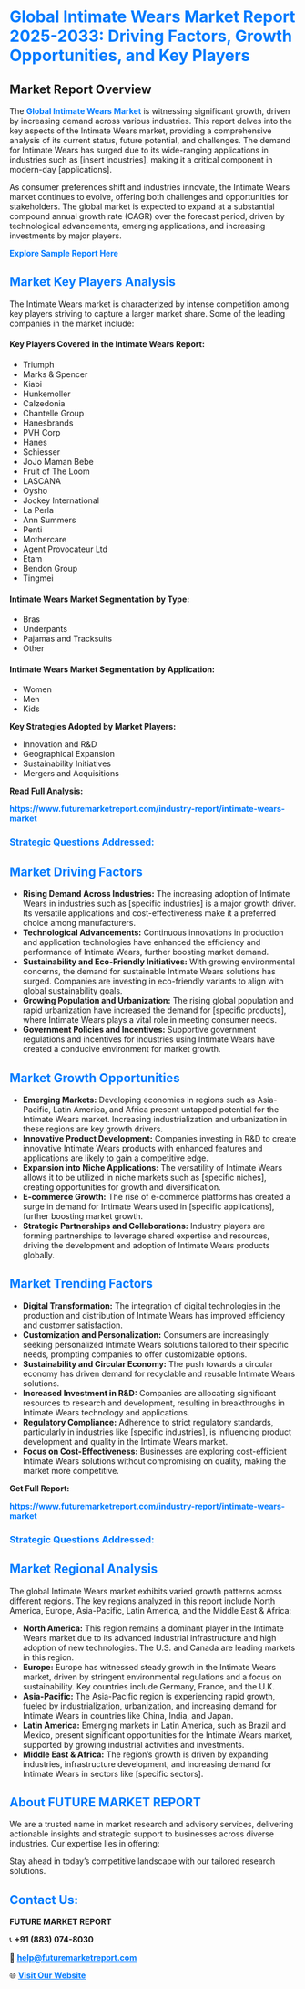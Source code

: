 <h1 style="color: #007BFF;">Global Intimate Wears Market Report 2025-2033: Driving Factors, Growth Opportunities, and Key Players</h1>

<section id="overview">
<h2>Market Report Overview</h2>
<p>The <a href="https://www.futuremarketreport.com/industry-report/intimate-wears-market" style="color: #007BFF; text-decoration: none;"><strong>Global Intimate Wears Market</strong></a> is witnessing significant growth, driven by increasing demand across various industries. This report delves into the key aspects of the Intimate Wears market, providing a comprehensive analysis of its current status, future potential, and challenges. The demand for Intimate Wears has surged due to its wide-ranging applications in industries such as [insert industries], making it a critical component in modern-day [applications].</p>
<p>As consumer preferences shift and industries innovate, the Intimate Wears market continues to evolve, offering both challenges and opportunities for stakeholders. The global market is expected to expand at a substantial compound annual growth rate (CAGR) over the forecast period, driven by technological advancements, emerging applications, and increasing investments by major players.</p>
</section>

<section id="overview">
<p><a href="https://www.futuremarketreport.com/request-sample/reportId=101949" style="color: #007BFF; text-decoration: none;"><strong>Explore Sample Report Here</strong></a></p>
</section>

<section id="key-players">
<h2 style="color: #007BFF;">Market Key Players Analysis</h2>
<p>The Intimate Wears market is characterized by intense competition among key players striving to capture a larger market share. Some of the leading companies in the market include:</p>
<h4>Key Players Covered in the Intimate Wears Report:</h4>
<ul><li>Triumph</li><li>Marks &amp; Spencer</li><li>Kiabi</li><li>Hunkemoller</li><li>Calzedonia</li><li>Chantelle Group</li><li>Hanesbrands</li><li>PVH Corp</li><li>Hanes</li><li>Schiesser</li><li>JoJo Maman Bebe</li><li>Fruit of The Loom</li><li>LASCANA</li><li>Oysho</li><li>Jockey International</li><li>La Perla</li><li>Ann Summers</li><li>Penti</li><li>Mothercare</li><li>Agent Provocateur Ltd</li><li>Etam</li><li>Bendon Group</li><li>Tingmei</li></ul>
<h4>Intimate Wears Market Segmentation by Type:</h4>
<ul><li>Bras</li><li>Underpants</li><li>Pajamas and Tracksuits</li><li>Other</li></ul>

<h4>Intimate Wears Market Segmentation by Application:</h4>
<ul><li>Women</li><li>Men</li><li>Kids</li></ul>
<p><strong>Key Strategies Adopted by Market Players:</strong></p>
<ul>
<li>Innovation and R&D</li>
<li>Geographical Expansion</li>
<li>Sustainability Initiatives</li>
<li>Mergers and Acquisitions</li>
</ul>
</section>

<section>
<p><strong>Read Full Analysis: </strong></p><a href="https://www.futuremarketreport.com/industry-report/intimate-wears-market" style="color: #007BFF; text-decoration: none;"><strong>https://www.futuremarketreport.com/industry-report/intimate-wears-market</strong></a>
<h3 style="color: #007BFF;">Strategic Questions Addressed:</h3>
</section>

<section id="driving-factors">
<h2 style="color: #007BFF;">Market Driving Factors</h2>
<ul>
<li><strong>Rising Demand Across Industries:</strong> The increasing adoption of Intimate Wears in industries such as [specific industries] is a major growth driver. Its versatile applications and cost-effectiveness make it a preferred choice among manufacturers.</li>
<li><strong>Technological Advancements:</strong> Continuous innovations in production and application technologies have enhanced the efficiency and performance of Intimate Wears, further boosting market demand.</li>
<li><strong>Sustainability and Eco-Friendly Initiatives:</strong> With growing environmental concerns, the demand for sustainable Intimate Wears solutions has surged. Companies are investing in eco-friendly variants to align with global sustainability goals.</li>
<li><strong>Growing Population and Urbanization:</strong> The rising global population and rapid urbanization have increased the demand for [specific products], where Intimate Wears plays a vital role in meeting consumer needs.</li>
<li><strong>Government Policies and Incentives:</strong> Supportive government regulations and incentives for industries using Intimate Wears have created a conducive environment for market growth.</li>
</ul>
</section>

<section id="growth-opportunities">
<h2 style="color: #007BFF;">Market Growth Opportunities</h2>
<ul>
<li><strong>Emerging Markets:</strong> Developing economies in regions such as Asia-Pacific, Latin America, and Africa present untapped potential for the Intimate Wears market. Increasing industrialization and urbanization in these regions are key growth drivers.</li>
<li><strong>Innovative Product Development:</strong> Companies investing in R&D to create innovative Intimate Wears products with enhanced features and applications are likely to gain a competitive edge.</li>
<li><strong>Expansion into Niche Applications:</strong> The versatility of Intimate Wears allows it to be utilized in niche markets such as [specific niches], creating opportunities for growth and diversification.</li>
<li><strong>E-commerce Growth:</strong> The rise of e-commerce platforms has created a surge in demand for Intimate Wears used in [specific applications], further boosting market growth.</li>
<li><strong>Strategic Partnerships and Collaborations:</strong> Industry players are forming partnerships to leverage shared expertise and resources, driving the development and adoption of Intimate Wears products globally.</li>
</ul>
</section>

<section id="trending-factors">
<h2 style="color: #007BFF;">Market Trending Factors</h2>
<ul>
<li><strong>Digital Transformation:</strong> The integration of digital technologies in the production and distribution of Intimate Wears has improved efficiency and customer satisfaction.</li>
<li><strong>Customization and Personalization:</strong> Consumers are increasingly seeking personalized Intimate Wears solutions tailored to their specific needs, prompting companies to offer customizable options.</li>
<li><strong>Sustainability and Circular Economy:</strong> The push towards a circular economy has driven demand for recyclable and reusable Intimate Wears solutions.</li>
<li><strong>Increased Investment in R&D:</strong> Companies are allocating significant resources to research and development, resulting in breakthroughs in Intimate Wears technology and applications.</li>
<li><strong>Regulatory Compliance:</strong> Adherence to strict regulatory standards, particularly in industries like [specific industries], is influencing product development and quality in the Intimate Wears market.</li>
<li><strong>Focus on Cost-Effectiveness:</strong> Businesses are exploring cost-efficient Intimate Wears solutions without compromising on quality, making the market more competitive.</li>
</ul>
</section>

<section>
<p><strong>Get Full Report: </strong></p><a href="https://www.futuremarketreport.com/industry-report/intimate-wears-market" style="color: #007BFF; text-decoration: none;"><strong>https://www.futuremarketreport.com/industry-report/intimate-wears-market</strong></a>
<h3 style="color: #007BFF;">Strategic Questions Addressed:</h3>
</section>


<section id="regional-analysis">
<h2 style="color: #007BFF;">Market Regional Analysis</h2>
<p>The global Intimate Wears market exhibits varied growth patterns across different regions. The key regions analyzed in this report include North America, Europe, Asia-Pacific, Latin America, and the Middle East & Africa:</p>
<ul>
<li><strong>North America:</strong> This region remains a dominant player in the Intimate Wears market due to its advanced industrial infrastructure and high adoption of new technologies. The U.S. and Canada are leading markets in this region.</li>
<li><strong>Europe:</strong> Europe has witnessed steady growth in the Intimate Wears market, driven by stringent environmental regulations and a focus on sustainability. Key countries include Germany, France, and the U.K.</li>
<li><strong>Asia-Pacific:</strong> The Asia-Pacific region is experiencing rapid growth, fueled by industrialization, urbanization, and increasing demand for Intimate Wears in countries like China, India, and Japan.</li>
<li><strong>Latin America:</strong> Emerging markets in Latin America, such as Brazil and Mexico, present significant opportunities for the Intimate Wears market, supported by growing industrial activities and investments.</li>
<li><strong>Middle East & Africa:</strong> The region’s growth is driven by expanding industries, infrastructure development, and increasing demand for Intimate Wears in sectors like [specific sectors].</li>
</ul>
</section>

<footer>
<h2 style="color: #007BFF;">About FUTURE MARKET REPORT</h2>
<p>We are a trusted name in market research and advisory services, delivering actionable insights and strategic support to businesses across diverse industries. Our expertise lies in offering:</p>

<p>Stay ahead in today’s competitive landscape with our tailored research solutions.</p>

<h2 style="color: #007BFF;">Contact Us:</h2>
<p><strong>FUTURE MARKET REPORT</strong></p>
<p>📞 <strong>+91 (883) 074-8030</strong></p>
<p>📧 <strong><a href="mailto:help@futuremarketreport.com" style="color: #007BFF;">help@futuremarketreport.com</a></strong></p>
<p>🌐 <strong><a href="https://www.futuremarketreport.com/" style="color: #007BFF;">Visit Our Website</a></strong></p>
</footer>